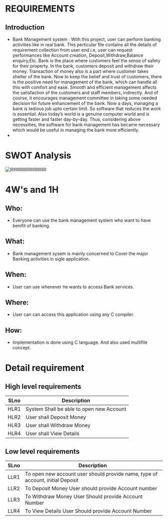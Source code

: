 # REQUIREMENTS
## Introduction
- Bank Management system : With this project, user can perform banking activities like in real bank. This perticular file contains all the details of requirement collection from user end.i.e, user can request performances like Account creation, Deposit,Withdraw,Balance enquiry,Etc.
Bank is the place where customers feel the sense of safety for their property. In the bank, customers deposit and withdraw their money. Transaction of money also is a part where customer takes shelter of the bank. Now to keep the belief and trust of customers, there is the positive need for management of the bank, which can handle all this with comfort and ease. Smooth and efficient management affects the satisfaction of the customers and staff members, indirectly. And of course, it encourages management committee in taking some needed decision for future enhancement of the bank. Now a days, managing a bank is tedious job upto certain limit. So software that reduces the work is essential. Also today’s world is a genuine computer world and is getting faster and faster day-by-day. Thus, considering above necessities, the software for bank management has became necessary which would be useful in managing the bank more efficiently.
- 

# SWOT Analysis
![llllllllllllllllllllllllllllllllll](https://user-images.githubusercontent.com/46950972/161193339-2a465f0d-ceb8-4571-8aca-202abe91de63.png)


# 4W's and 1H
## Who:
- Everyone can use the bank management system who want to have benifit of banking.
## What:
- Bank management sysem is mainly concerned to Cover the major Banking activities in sigle application.
## When:
- User can use whenever he wants to access Bank services.
## Where:
- User can can access this application using any C compiler.
## How:
- Implementation is done using C language. And also used multifile concept.

# Detail requirement
## High level requirements
| SLno | Description |
| --- | --- |
| HLR1 |System Shall be able to open new Account | 
| HLR2 | User shall Deposit Money | 
| HLR3 | User shall Withdraw Money |
| HLR4 | User shall View Details | 
 
## Low level requirements 
| SLno | Description | 
| --- | --- | 
|LLR1	|To open new account user should provide name, type of account, initial Deposit|
|LLR2	|To Deposit Money User should provide Account number|
|LLR3	|To Withdraw Money User Should provide Account Number|
|LLR4	|To View Details User Should provide Account Number|
   



